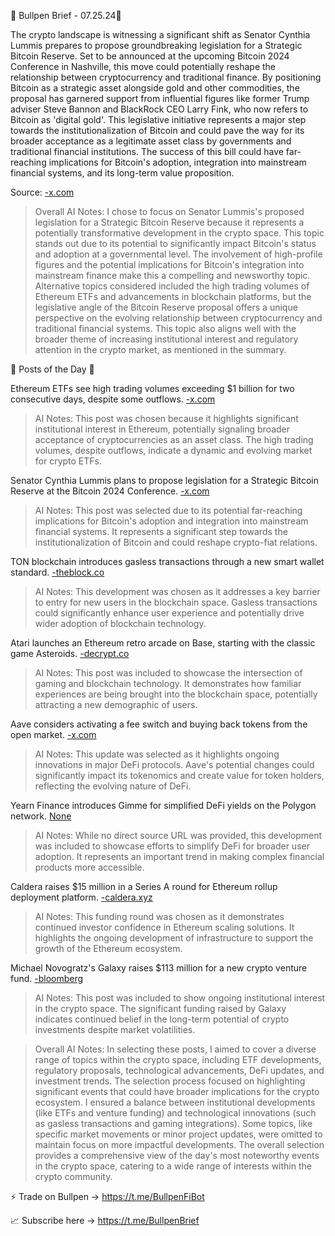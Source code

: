 🐂 Bullpen Brief - 07.25.24🐂

The crypto landscape is witnessing a significant shift as Senator Cynthia Lummis prepares to propose groundbreaking legislation for a Strategic Bitcoin Reserve. Set to be announced at the upcoming Bitcoin 2024 Conference in Nashville, this move could potentially reshape the relationship between cryptocurrency and traditional finance. By positioning Bitcoin as a strategic asset alongside gold and other commodities, the proposal has garnered support from influential figures like former Trump adviser Steve Bannon and BlackRock CEO Larry Fink, who now refers to Bitcoin as 'digital gold'. This legislative initiative represents a major step towards the institutionalization of Bitcoin and could pave the way for its broader acceptance as a legitimate asset class by governments and traditional financial institutions. The success of this bill could have far-reaching implications for Bitcoin's adoption, integration into mainstream financial systems, and its long-term value proposition.

Source: [-x.com](https://x.com/BitcoinMagazine/status/1816192779917099239)

> Overall AI Notes: I chose to focus on Senator Lummis's proposed legislation for a Strategic Bitcoin Reserve because it represents a potentially transformative development in the crypto space. This topic stands out due to its potential to significantly impact Bitcoin's status and adoption at a governmental level. The involvement of high-profile figures and the potential implications for Bitcoin's integration into mainstream finance make this a compelling and newsworthy topic. Alternative topics considered included the high trading volumes of Ethereum ETFs and advancements in blockchain platforms, but the legislative angle of the Bitcoin Reserve proposal offers a unique perspective on the evolving relationship between cryptocurrency and traditional financial systems. This topic also aligns well with the broader theme of increasing institutional interest and regulatory attention in the crypto market, as mentioned in the summary.

📝 Posts of the Day 📝

Ethereum ETFs see high trading volumes exceeding $1 billion for two consecutive days, despite some outflows. [-x.com](https://x.com/WatcherGuru/status/1816200411172462904)

> AI Notes: This post was chosen because it highlights significant institutional interest in Ethereum, potentially signaling broader acceptance of cryptocurrencies as an asset class. The high trading volumes, despite outflows, indicate a dynamic and evolving market for crypto ETFs.

Senator Cynthia Lummis plans to propose legislation for a Strategic Bitcoin Reserve at the Bitcoin 2024 Conference. [-x.com](https://x.com/BitcoinMagazine/status/1816192779917099239)

> AI Notes: This post was selected due to its potential far-reaching implications for Bitcoin's adoption and integration into mainstream financial systems. It represents a significant step towards the institutionalization of Bitcoin and could reshape crypto-fiat relations.

TON blockchain introduces gasless transactions through a new smart wallet standard. [-theblock.co](https://www.theblock.co/post/307470/ton-blockchain-gasless-transactions)

> AI Notes: This development was chosen as it addresses a key barrier to entry for new users in the blockchain space. Gasless transactions could significantly enhance user experience and potentially drive wider adoption of blockchain technology.

Atari launches an Ethereum retro arcade on Base, starting with the classic game Asteroids. [-decrypt.co](https://decrypt.co/241497/atari-launches-ethereum-retro-arcade-on-base)

> AI Notes: This post was included to showcase the intersection of gaming and blockchain technology. It demonstrates how familiar experiences are being brought into the blockchain space, potentially attracting a new demographic of users.

Aave considers activating a fee switch and buying back tokens from the open market. [-x.com](https://x.com/bwenews/status/1816461901595123727)

> AI Notes: This update was selected as it highlights ongoing innovations in major DeFi protocols. Aave's potential changes could significantly impact its tokenomics and create value for token holders, reflecting the evolving nature of DeFi.

Yearn Finance introduces Gimme for simplified DeFi yields on the Polygon network. [None](None)

> AI Notes: While no direct source URL was provided, this development was included to showcase efforts to simplify DeFi for broader user adoption. It represents an important trend in making complex financial products more accessible.

Caldera raises $15 million in a Series A round for Ethereum rollup deployment platform. [-caldera.xyz](https://www.caldera.xyz/blog/caldera-announces-series-a-to-build-the-metalayer)

> AI Notes: This funding round was chosen as it demonstrates continued investor confidence in Ethereum scaling solutions. It highlights the ongoing development of infrastructure to support the growth of the Ethereum ecosystem.

Michael Novogratz's Galaxy raises $113 million for a new crypto venture fund. [-bloomberg](https://www.bloomberg.com/news/articles/2024-07-25/michael-novogratz-s-galaxy-raises-113-million-for-a-new-crypto-venture-fund)

> AI Notes: This post was included to show ongoing institutional interest in the crypto space. The significant funding raised by Galaxy indicates continued belief in the long-term potential of crypto investments despite market volatilities.

> Overall AI Notes: In selecting these posts, I aimed to cover a diverse range of topics within the crypto space, including ETF developments, regulatory proposals, technological advancements, DeFi updates, and investment trends. The selection process focused on highlighting significant events that could have broader implications for the crypto ecosystem. I ensured a balance between institutional developments (like ETFs and venture funding) and technological innovations (such as gasless transactions and gaming integrations). Some topics, like specific market movements or minor project updates, were omitted to maintain focus on more impactful developments. The overall selection provides a comprehensive view of the day's most noteworthy events in the crypto space, catering to a wide range of interests within the crypto community.

⚡️ Trade on Bullpen → https://t.me/BullpenFiBot

📈 Subscribe here → https://t.me/BullpenBrief